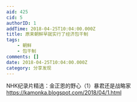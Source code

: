 ```yaml
---
aid: 425
cid: 5
authorID: 1
addTime: 2018-04-25T10:04:00.000Z
title: 原来朝鲜早就实行了经济包干制
tags:
    - 朝鲜
    - 包干制
comments: []
date: 2018-04-25T10:04:00.000Z
category: 分享发现
---
```


NHK纪录片精选：金正恩的野心（1）暴君还是战略家 https://kamonka.blogspot.com/2018/04/1.html
